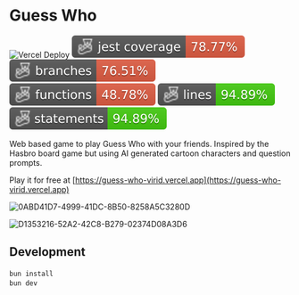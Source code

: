 # Guess Who 

![Vercel Deploy](https://therealsujitk-vercel-badge.vercel.app/?app=guess-who-virid)
![Jest coverage](./badges/coverage-jest%20coverage.svg)
![Branches](./badges/coverage-branches.svg)
![Functions](./badges/coverage-functions.svg)
![Lines](./badges/coverage-lines.svg)
![Statements](./badges/coverage-statements.svg)

Web based game to play Guess Who with your friends. Inspired by the Hasbro board game but using AI generated cartoon characters and question prompts.

Play it for free at [https://guess-who-virid.vercel.app](https://guess-who-virid.vercel.app)

![0ABD41D7-4999-41DC-8B50-8258A5C3280D](https://github.com/lineville/guess-who/assets/25349044/6f37e6fa-5327-4841-adbb-3870c8562ce0)

![D1353216-52A2-42C8-B279-02374D08A3D6](https://github.com/lineville/guess-who/assets/25349044/cb0a5891-182a-4b8a-ba81-fdf487b8d22a)


## Development

```bash
bun install
bun dev
```
